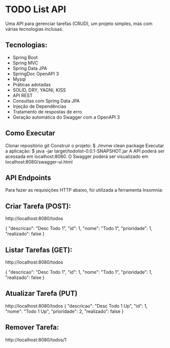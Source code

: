 <h1>TODO List API</h1>

Uma API para gerenciar tarefas (CRUD), um projeto simples, mas com várias tecnologias inclusas.

<h2>Tecnologias: </h2>
<ul>
  <li>Spring Boot</li>
  <li>Spring MVC</li>
  <li>Spring Data JPA</li>
  <li>SpringDoc OpenAPI 3</li>
  <li>Mysql</li>
  <li>Práticas adotadas</li>
  <li>SOLID, DRY, YAGNI, KISS</li>
  <li>API REST</li>
  <li>Consultas com Spring Data JPA</li>
  <li>Injeção de Dependências</li>
  <li>Tratamento de respostas de erro</li>
  <li>Geração automática do Swagger com a OpenAPI 3</li>
</ul>

<h2>Como Executar</h2>
Clonar repositório git
Construir o projeto:
$ ./mvnw clean package
Executar a aplicação:
$ java -jar target/todolist-0.0.1-SNAPSHOT.jar
A API poderá ser acessada em localhost:8080. O Swagger poderá ser visualizado em localhost:8080/swagger-ui.html

<h2>API Endpoints</h2>
Para fazer as requisições HTTP abaixo, foi utilizada a ferramenta Insomnia:

<h2>Criar Tarefa (POST): </h2>
http://localhost:8080/todos

  {
    "descricao": "Desc Todo 1",
    "id": 1,
    "nome": "Todo 1",
    "prioridade": 1,
    "realizado": false
  }

<h2>Listar Tarefas (GET): </h2>
http://localhost:8080/todos


  {
    "descricao": "Desc Todo 1",
    "id": 1,
    "nome": "Todo 1",
    "prioridade": 1,
    "realizado": false
  }

<h2>Atualizar Tarefa (PUT)</h2>
http://localhost:8080/todos
  {
    "descricao": "Desc Todo 1 Up",
    "id": 1,
    "nome": "Todo 1 Up",
    "prioridade": 2,
    "realizado": false
  }

<h2>Remover Tarefa: </h2>
http://localhost:8080/todos/1
